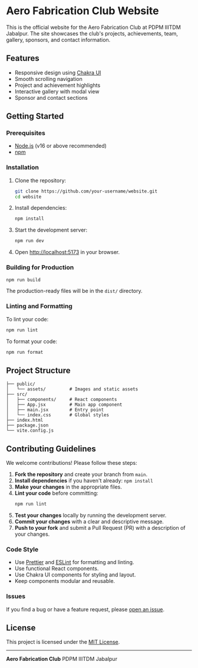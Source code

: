 # Aero Fabrication Club Website

This is the official website for the Aero Fabrication Club at PDPM IIITDM Jabalpur. The site showcases the club's projects, achievements, team, gallery, sponsors, and contact information.

## Features

- Responsive design using [Chakra UI](https://chakra-ui.com/)
- Smooth scrolling navigation
- Project and achievement highlights
- Interactive gallery with modal view
- Sponsor and contact sections

## Getting Started

### Prerequisites

- [Node.js](https://nodejs.org/) (v16 or above recommended)
- [npm](https://www.npmjs.com/)

### Installation

1. Clone the repository:
   ```sh
   git clone https://github.com/your-username/website.git
   cd website
   ```
2. Install dependencies:
   ```sh
   npm install
   ```
3. Start the development server:
   ```sh
   npm run dev
   ```
4. Open [http://localhost:5173](http://localhost:5173) in your browser.

### Building for Production

```sh
npm run build
```

The production-ready files will be in the `dist/` directory.

### Linting and Formatting

To lint your code:
```sh
npm run lint
```
To format your code:
```sh
npm run format
```

## Project Structure

```
├── public/
│   └── assets/         # Images and static assets
├── src/
│   ├── components/     # React components
│   ├── App.jsx         # Main app component
│   ├── main.jsx        # Entry point
│   └── index.css       # Global styles
├── index.html
├── package.json
└── vite.config.js
```

## Contributing Guidelines

We welcome contributions! Please follow these steps:

1. **Fork the repository** and create your branch from `main`.
2. **Install dependencies** if you haven't already: `npm install`
3. **Make your changes** in the appropriate files.
4. **Lint your code** before committing:
   ```sh
   npm run lint
   ```
5. **Test your changes** locally by running the development server.
6. **Commit your changes** with a clear and descriptive message.
7. **Push to your fork** and submit a Pull Request (PR) with a description of your changes.

### Code Style

- Use [Prettier](https://prettier.io/) and [ESLint](https://eslint.org/) for formatting and linting.
- Use functional React components.
- Use Chakra UI components for styling and layout.
- Keep components modular and reusable.

### Issues

If you find a bug or have a feature request, please [open an issue](https://github.com/your-username/website/issues).

## License

This project is licensed under the [MIT License](LICENSE).

---

**Aero Fabrication Club**
PDPM IIITDM Jabalpur

